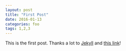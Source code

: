 ```yaml
---
layout: post
title: "First Post"
date: 2016-01-13
categories: foo
tags: 1,2,3
---
```

This is the first post. Thanks a lot to [Jekyll](http://jekyllrb.com) and [this link](http://jmcglone.com/guides/github-pages/)!

